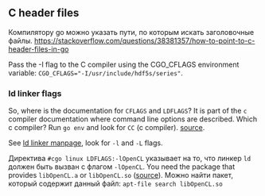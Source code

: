 ## C header files

Компилятору go можно указать пути, по которым искать заголовочные файлы. 
https://stackoverflow.com/questions/38381357/how-to-point-to-c-header-files-in-go

Pass the -I flag to the C compiler using the CGO_CFLAGS environment variable: `CGO_CFLAGS="-I/usr/include/hdf5s/series"`.

### ld linker flags

[ld-flags]: https://forum.golangbridge.org/t/cflags-ldflags-documentation-somewhere/4520/2
[ld-names]: https://unix.stackexchange.com/questions/228886/gcc-ld-cannot-find-lc
[ld-man]: https://linux.die.net/man/1/ld

So, where is the documentation for `CFLAGS` and `LDFLAGS`? It is part of the `c` compiler documentation where command line options are described. Which c compiler? Run `go env` and look for `CC` (c compiler). [source][ld-flags].

See [ld linker manpage][ld-man], look for `-l` and `-L` flags.

Директива `#cgo linux LDFLAGS:-lOpenCL` указывает на то, что линкер `ld` должен быть вызван с флагом `-lOpenCL`.  You need the package that provides `libOpenCL.a` or `libOpenCL.so` ([source][ld-names]). Можно найти пакет, который содержит данный файл: `apt-file search libOpenCL.so`